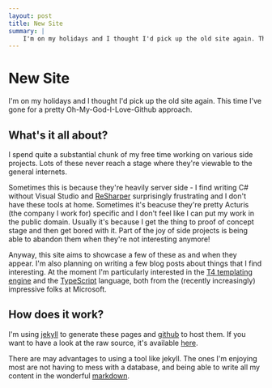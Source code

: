 ```yaml
---
layout: post
title: New Site
summary: |
    I'm on my holidays and I thought I'd pick up the old site again. This time I've gone for a pretty Oh-My-God-I-Love-Github approach. Here I quickly run over what it's for and how it all works.
---
```


New Site
================

I'm on my holidays and I thought I'd pick up the old site again. This time I've gone for a pretty Oh-My-God-I-Love-Github approach.

What's it all about?
----------------

I spend quite a substantial chunk of my free time working on various side projects. Lots of these never reach a stage where they're viewable to the general internets.

Sometimes this is because they're heavily server side - I find writing C# without Visual Studio and [ReSharper](http://www.jetbrains.com/resharper/) surprisingly frustrating and I don't have these tools at home. Sometimes it's beacuse they're pretty Acturis (the company I work for) specific and I don't feel like I can put my work in the public domain. Usually it's because I get the thing to proof of concept stage and then get bored with it. Part of the joy of side projects is being able to abandon them when they're not interesting anymore!

Anyway, this site aims to showcase a few of these as and when they appear. I'm also planning on writing a few blog posts about things that I find interesting. At the moment I'm particularly interested in the [T4 templating engine](http://msdn.microsoft.com/en-us/library/bb126445.aspx) and the [TypeScript](http://www.typescriptlang.org/) language, both from the (recently increasingly) impressive folks at Microsoft.

How does it work?
----------------

I'm using [jekyll](http://jekyllrb.com/) to generate these pages and [github](https://github.com/) to host them. If you want to have a look at the raw source, it's available [here](https://github.com/richardTowers/richardtowers.github.com).

There are may advantages to using a tool like jekyll. The ones I'm enjoying most are not having to mess with a database, and being able to write all my content in the wonderful [markdown](http://daringfireball.net/projects/markdown/).
